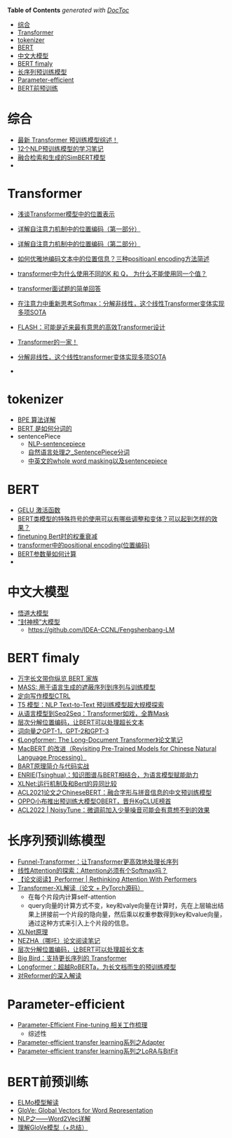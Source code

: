 <!-- START doctoc generated TOC please keep comment here to allow auto update -->
<!-- DON'T EDIT THIS SECTION, INSTEAD RE-RUN doctoc TO UPDATE -->
**Table of Contents**  *generated with [DocToc](https://github.com/thlorenz/doctoc)*

- [综合](#综合)
- [Transformer](#transformer)
- [tokenizer](#tokenizer)
- [BERT](#bert)
- [中文大模型](#中文大模型)
- [BERT fimaly](#bert-fimaly)
- [长序列预训练模型](#长序列预训练模型)
- [Parameter-efficient](#parameter-efficient)
- [BERT前预训练](#bert前预训练)

<!-- END doctoc generated TOC please keep comment here to allow auto update -->



# 综合

- [最新 Transformer 预训练模型综述！](https://mp.weixin.qq.com/s?__biz=MzI4ODY2NjYzMQ==&mid=2247495719&idx=1&sn=512c1f8b4e21c9d0117f625514a88290&chksm=ec38554fdb4fdc59470b34aab6a42822e75b045f45631f17339e81f1d50dbeba5bf02d991c33&mpshare=1&scene=24&srcid=1025ms9hMfaTN0AOZ2RkLPT1&sharer_sharetime=1635125386386&sharer_shareid=9d627645afe156ff11b0a8519d982bcd&exportkey=A62Gq4qJqdl1jfl%2BUsMVxvA%3D&pass_ticket=SHGOUtseKTQDhBbQUkxPd534tLY%2B6lmiRxoDIEirNdgCF3uij%2FoHBbS1BpQARUsW&wx_header=0#rd)
- [12个NLP预训练模型的学习笔记](https://mp.weixin.qq.com/s?__biz=MjM5ODkzMzMwMQ==&mid=2650412585&idx=2&sn=0c1dbb5578e42c95a2da58586a8df357&chksm=becd907389ba1965a54a79d30146d76cbdd7ad6ae22acf998a7fea842a2babc8952683c768e7&scene=0&xtrack=1&exportkey=A6fw2cQ7DInpJlNoaWL0r40%3D&pass_ticket=peaJqRABUyiyXUkxShtHPoJ7onMoJTA4OFYeMuNaXmdNKq47G0x8XJEm7afGdVcX#rd)
- [融合检索和生成的SimBERT模型](https://spaces.ac.cn/archives/7427)
- 

# Transformer

- [浅谈Transformer模型中的位置表示](https://mp.weixin.qq.com/s/vXYJKF9AViKnd0tbuhMWgQ)
- [详解自注意力机制中的位置编码（第一部分）](https://zhuanlan.zhihu.com/p/352233973)
- [详解自注意力机制中的位置编码（第二部分）](https://zhuanlan.zhihu.com/p/354963727)
- [如何优雅地编码文本中的位置信息？三种positioanl encoding方法简述](https://mp.weixin.qq.com/s/ENpXBYQ4hfdTLSXBIoF00Q)

- [transformer中为什么使用不同的K 和 Q， 为什么不能使用同一个值？](https://www.zhihu.com/question/319339652)
- [transformer面试题的简单回答](https://zhuanlan.zhihu.com/p/363466672)

- [在注意力中重新思考Softmax：分解非线性，这个线性Transformer变体实现多项SOTA](https://mp.weixin.qq.com/s/tQmRUee_Yj-J_ljZGV1uFQ)
- [FLASH：可能是近来最有意思的高效Transformer设计](https://kexue.fm/archives/8934)
- [Transformer的一家！](https://mp.weixin.qq.com/s/f1OajymdtvswzFw_UunLlw)
- [分解非线性，这个线性transformer变体实现多项SOTA](https://mp.weixin.qq.com/s/7CRFr0fEQx7mpgWtAzAeXA)
- 

# tokenizer
- [BPE 算法详解](https://wmathor.com/index.php/archives/1517/)
- [BERT 是如何分词的](https://zhuanlan.zhihu.com/p/132361501)
- sentencePiece
  - [NLP-sentencepiece](https://zhpmatrix.github.io/2019/04/26/sentencepiece/)
  - [自然语言处理之_SentencePiece分词](https://blog.csdn.net/xieyan0811/article/details/80463147)
  - [中英文的whole word masking以及sentencepiece](https://zhuanlan.zhihu.com/p/366396747)


# BERT

- [GELU 激活函数](https://blog.csdn.net/liruihongbob/article/details/86510622)
- [BERT类模型的特殊符号的使用可以有哪些调整和变体？可以起到怎样的效果？](https://www.zhihu.com/question/387534279)
- [finetuning Bert时的权重衰减](https://blog.csdn.net/mch2869253130/article/details/105994044)
- [transformer中的positional encoding(位置编码)](https://blog.csdn.net/Flying_sfeng/article/details/100996524)
- [BERT参数量如何计算](https://zhuanlan.zhihu.com/p/357353536)
- 

# 中文大模型

- [悟道大模型](https://wudaoai.cn/home)
- [“封神榜”大模型](https://www.idea.edu.cn/fengshenbang-lm.html)
  - https://github.com/IDEA-CCNL/Fengshenbang-LM


# BERT fimaly

- [万字长文带你纵览 BERT 家族](https://mp.weixin.qq.com/s?__biz=MzI0ODQ0MzM0Nw==&mid=2247483918&idx=1&sn=ddf308d199a3dfca210c3e581e81a031&chksm=e9a1fab2ded673a4973623227e65bcbbc38c0c216185e69b9becaa7c5e9ef2abffda498c958b&mpshare=1&scene=24&srcid=&sharer_sharetime=1590369637213&sharer_shareid=9d627645afe156ff11b0a8519d982bcd&exportkey=A4u14NHMiTik9sAsx%2BaPnQc%3D&pass_ticket=LlL6Ad5uohnLAlqJrzan%2BA5dDM3m9%2Bnl4L%2FaTWpnfTNnifRhbExGygOrgXBzVB7b&wx_header=0#rd)
- [MASS: 用于语言生成的遮蔽序列到序列与训练模型](https://zhuanlan.zhihu.com/p/67891175)
- [定向写作模型CTRL](https://zhuanlan.zhihu.com/p/100845592)
- [T5 模型：NLP Text-to-Text 预训练模型超大规模探索](https://blog.csdn.net/hecongqing/article/details/103404315)
- [从语言模型到Seq2Seq：Transformer如戏，全靠Mask](https://mp.weixin.qq.com/s?__biz=MzIwMTc4ODE0Mw%3D%3D&chksm=96ea1f91a19d9687af5dbe751accc9c1ddd7392f6cf4294dc8a024751a64053cbcb8c60ef8f8&idx=1&mid=2247499793&scene=21&sn=685c54d27186a89dcf32d91ce0927274#wechat_redirect)
- [层次分解位置编码，让BERT可以处理超长文本](https://mp.weixin.qq.com/s?__biz=MzIwMTc4ODE0Mw%3D%3D&chksm=96ea6235a19deb23babde5eaac484d69e4c2f53bab72d2e350f75bed18323eea3cf9be30615b&idx=1&mid=2247515573&scene=21&sn=2d719108244ada7db3a535a435631210#wechat_redirect)
- [词向量之GPT-1，GPT-2和GPT-3](https://zhuanlan.zhihu.com/p/350017443)
- [《Longformer: The Long-Document Transformer》论文笔记](https://zhuanlan.zhihu.com/p/134748587)
- [MacBERT 的改进（Revisiting Pre-Trained Models for Chinese Natural Language Processing）](https://blog.csdn.net/weixin_40122615/article/details/109317504)
- [BART原理简介与代码实战](https://mp.weixin.qq.com/s?__biz=MzIxMzkwNjM2NQ==&mid=2247484720&idx=1&sn=e5109a1dddf87d0e59496389003018d8&chksm=97aee3e2a0d96af4e5f412a8caa21134ef82d48eb374c2bcc2b5b68ac62f65fe09b4793c6ef8&scene=0&xtrack=1&exportkey=A%2BV2SkDZneNY4W%2FS0tX%2FiPg%3D&pass_ticket=LlL6Ad5uohnLAlqJrzan%2BA5dDM3m9%2Bnl4L%2FaTWpnfTNnifRhbExGygOrgXBzVB7b&wx_header=0#rd)
- [ENRIE(Tsinghua)：知识图谱与BERT相结合，为语言模型赋能助力](https://mp.weixin.qq.com/s?__biz=MjM5ODkzMzMwMQ==&mid=2650415030&idx=3&sn=86e28c9da6f90fb46a7d16aade947de0&chksm=becd99ec89ba10fadff1935e38ab25a665397ce37942b297c66a37889666dc56edbbeb133e06&mpshare=1&scene=24&srcid=07319ixYcn1arNxEeuAwLPYw&sharer_sharetime=1596189952608&sharer_shareid=9d627645afe156ff11b0a8519d982bcd&exportkey=Azal0BPq0SW8c0Q0eRaUuWU%3D&pass_ticket=IL%2BeHRprAt5yAlLjjC250jaLkeHDOYyDyV4vRbYX%2F0r7c3KJ%2FwPqrBhOiTesV9Z9&wx_header=0#rd)
- [XLNet:运行机制及和Bert的异同比较](https://mp.weixin.qq.com/s?__biz=MzI4MDYzNzg4Mw==&mid=2247489553&idx=2&sn=68d679ea25168b81ad86e8ce857b5a19&chksm=ebb420c5dcc3a9d36a6031c6bffb3f7e33333061b5f3bf8d783a19e5438df4616f51b2b47312&scene=0&xtrack=1&pass_ticket=5l2GTJoNs3UnPjzRsDzXqTZBP6%2Btylp4BwIFxk3aFUwONC5l8MJz3gdjYHCbXS%2FH#rd)
- [ACL2021论文之ChineseBERT：融合字形与拼音信息的中文预训练模型](https://mp.weixin.qq.com/s?__biz=Mzg5MTU1NTE1OQ==&mid=2247484743&idx=1&sn=b715a22da6dac639b1c98f6da5e903d8&chksm=cfcad97ff8bd5069246102b4797fa55f8f9fa08291f15c5f1411560920d4f9f7fef680ac64a2&scene=21#wechat_redirect)
- [OPPO小布推出预训练大模型OBERT，晋升KgCLUE榜首](https://blog.csdn.net/m0_59407274/article/details/125601261)
- [ACL2022 | NoisyTune：微调前加入少量噪音可能会有意想不到的效果](https://mp.weixin.qq.com/s/6VXlc7GCjOM7BL4tPx9Mfw)

# 长序列预训练模型

- [Funnel-Transformer：让Transformer更高效地处理长序列](https://mp.weixin.qq.com/s?__biz=MzIwMTc4ODE0Mw==&mid=2247509847&idx=3&sn=d5f3c8306eb57dd652e9ba3c59f00524&chksm=96ea78d7a19df1c143a8cd0b2a528e8739c57e4b0d7728e5ba942d44871ca7ec6bc730b42228&mpshare=1&scene=24&srcid=0731BIn74GuIzLEZJspB4QbG&sharer_sharetime=1596187559415&sharer_shareid=9d627645afe156ff11b0a8519d982bcd&exportkey=A6eiuTHACMfX8ftAIHfv760%3D&pass_ticket=%2Fiuk0Yfg7CrYxacY%2F347pmZcCE1UxpnHXEwngLMc%2BDJTSlAVtev8q4cY8e9W%2Bxmv&wx_header=0#rd)
- [线性Attention的探索：Attention必须有个Softmax吗？](https://kexue.fm/archives/7546)
- [【论文阅读】Performer | Rethinking Attention With Performers](https://blog.csdn.net/yideqianfenzhiyi/article/details/112631729)
- [Transformer-XL解读（论文 + PyTorch源码）](https://blog.csdn.net/Magical_Bubble/article/details/89060213)
  - 在每个片段内计算self-attention
  - query向量的计算方式不变，key和valye向量在计算时，先在上层输出结果上拼接前一个片段的隐向量，然后乘以权重参数得到key和value向量，通过这种方式来引入上个片段的信息。
- [XLNet原理](http://fancyerii.github.io/2019/06/30/xlnet-theory/)
- [NEZHA（哪吒）论文阅读笔记](https://zhuanlan.zhihu.com/p/100044919)
- [层次分解位置编码，让BERT可以处理超长文本](https://kexue.fm/archives/7947)
- [Big Bird：支持更长序列的 Transformer](https://baijiahao.baidu.com/s?id=1674061802676524773&wfr=spider&for=pc)
- [Longformer：超越RoBERTa，为长文档而生的预训练模型](https://blog.csdn.net/xixiaoyaoww/article/details/107398795)
- [对Reformer的深入解读](https://zhuanlan.zhihu.com/p/115741192)


# Parameter-efficient
- [Parameter-Efficient Fine-tuning 相关工作梳理](https://mp.weixin.qq.com/s/sOPxL_Lq4lg3tbIsmEoMuw)
  - 综述性
- [Parameter-efficient transfer learning系列之Adapter](https://mp.weixin.qq.com/s/GHF2T0fk7PpolX-zqbDJJQ)
- [Parameter-efficient transfer learning系列之LoRA与BitFit](https://mp.weixin.qq.com/s/ge7jPUAGK4KSQ4dAlGLnrA)


# BERT前预训练

- [ELMo模型解读](https://blog.csdn.net/firesolider/article/details/88092831)
- [GloVe: Global Vectors for Word Representation](https://nlp.stanford.edu/projects/glove/)
- [NLP之——Word2Vec详解](https://www.cnblogs.com/guoyaohua/p/9240336.html)
- [理解GloVe模型（+总结）](https://blog.csdn.net/u014665013/article/details/79642083)